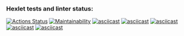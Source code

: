### Hexlet tests and linter status:
[![Actions Status](https://github.com/DaniilDeFacto/java-project-61/workflows/hexlet-check/badge.svg)](https://github.com/DaniilDeFacto/java-project-61/actions)
[![Maintainability](https://api.codeclimate.com/v1/badges/f6c0ebbda26ab826d609/maintainability)](https://codeclimate.com/github/DaniilDeFacto/java-project-61/maintainability)
[![asciicast](https://asciinema.org/a/NKYRNojYlAhpMchPjOSHkNQyh.svg)](https://asciinema.org/a/NKYRNojYlAhpMchPjOSHkNQyh)
[![asciicast](https://asciinema.org/a/K0FM0qZ8Ne2YkgPZPWZi8sNu8.svg)](https://asciinema.org/a/K0FM0qZ8Ne2YkgPZPWZi8sNu8)
[![asciicast](https://asciinema.org/a/haqiEv8V89q9jgvHvnoHXiOWZ.svg)](https://asciinema.org/a/haqiEv8V89q9jgvHvnoHXiOWZ)
[![asciicast](https://asciinema.org/a/TMWbfEQIeWbXJU9E8paBEyDCS.svg)](https://asciinema.org/a/TMWbfEQIeWbXJU9E8paBEyDCS)
[![asciicast](https://asciinema.org/a/LfYoP1Bc1SgB8bVP8UhX4ztwC.svg)](https://asciinema.org/a/LfYoP1Bc1SgB8bVP8UhX4ztwC)
